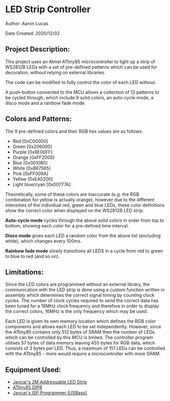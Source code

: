 LED Strip Controller
==========================
Author: Aaron Lucas

Date Created: 2020/12/02

Project Description:
---------------------
This project uses an Atmel ATtiny85 microcontroller to light up a strip of WS2812B LEDs with a set of pre-defined patterns which can be used for decoration, without relying on external libraries.

The code can be modified to fully control the color of each LED without.

A push-button connected to the MCU allows a collection of 12 patterns to be cycled through, which include 9 solid colors, an auto-cycle mode, a disco mode and a rainbow fade mode.

Colors and Patterns:
---------------------

The 9 pre-defined colors and their RGB hex values are as follows:

* Red               [0xC00000]
* Green             [0x206000]
* Purple            [0x6E00FF]
* Orange            [0xFF2000]
* Blue              [0x001080]
* White             [0x867565]
* Pink              [0xFF009A]
* Yellow            [0xEA5200]
* Light blue/cyan   [0x00777A]

Theoretically, some of these colors are inaccurate (e.g. the RGB combination for yellow is actually orange), however due to the different intensities of the individual red, green and blue LEDs, these color definitions show the correct color when displayed on the WS2812B LED strip.

**Auto-cycle mode** cycles through the above solid colors in order from top to bottom, showing each color for a pre-defined time interval.

**Disco mode** gives each LED a random color from the above list (excluding white), which changes every 100ms.

**Rainbow fade mode** slowly transitions all LEDS in a cycle from red to green to blue to red (and so on).

Limitations:
-------------
Since the LED colors are programmed without an external library, the communication with the LED strip is done using a custom function written in assembly which determines the correct signal timing by counting clock cycles. The number of clock cycles required to send the correct data has been tuned for a 16MHz clock frequency and therefore in order to display the correct colors, 16MHz is the only frequency which may be used.

Each LED is given its own memory location which defines the RGB color components and allows each LED to be set independently. However, since the ATtiny85 contains only 512 bytes of SRAM then the number of LEDs which can be controlled by this MCU is limited. The controller program utilises 57 bytes of data memory leaving 455 bytes for RGB data, which consists of 3 bytes per LED. Thus, a maximum of 151 LEDs can be controlled with the ATtiny85 - more would require a microcontroller with more SRAM.

Equipment Used:
----------------
* [Jaycar's 2M Addressable LED Strip](https://www.jaycar.com.au/2m-rgb-led-strip-with-120-x-addressable-w2812b-rgb-leds-arduino-mcu-compatible-5v/p/XC4390) 
* [ATtiny85 DIP8](https://www.microchip.com/wwwproducts/en/ATtiny85)
* [Jaycar's ISP Programmer (USBasp)](https://www.jaycar.com.au/isp-programmer-for-arduino-and-avr/p/XC4627)

